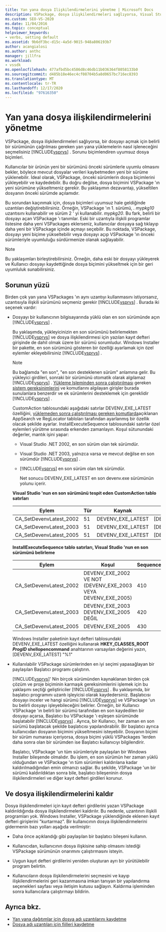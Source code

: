 ```yaml
---
title: Yan yana dosya Ilişkilendirmelerini yönetme | Microsoft Docs
description: VSPackage, dosya ilişkilendirmeleri sağlıyorsa, Visual Studio 'nun belirli bir sürümünün bir dosyayı açtığı yan yana yüklemelerin nasıl işleneceğini belirleyin.
ms.custom: SEO-VS-2020
ms.date: 11/04/2016
ms.topic: conceptual
helpviewer_keywords:
- verbs, setting default
ms.assetid: 9b6df3bc-d15c-4a5d-9015-948a806193b7
author: acangialosi
ms.author: anthc
manager: jillfra
ms.workload:
- vssdk
ms.openlocfilehash: 477afbd5bc4586d8c46db11b036364f8058133b0
ms.sourcegitcommit: d485b18e46ec4cf08704b5a8d0657bc716ec8393
ms.translationtype: MT
ms.contentlocale: tr-TR
ms.lasthandoff: 12/17/2020
ms.locfileid: "97616350"
---
```

# <a name="manage-side-by-side-file-associations"></a>Yan yana dosya ilişkilendirmelerini yönetme

VSPackage, dosya ilişkilendirmeleri sağlıyorsa, bir dosyayı açmak için belirli bir sürümünün çağrılması gereken yan yana yüklemelerin nasıl işleneceğini seçmelisiniz [!INCLUDE[vsprvs](../code-quality/includes/vsprvs_md.md)] . Sorunu biçimlendiren uyumsuz dosya biçimleri.

Kullanıcılar bir ürünün yeni bir sürümünü önceki sürümlerle uyumlu olmasını bekler, böylece mevcut dosyalar verileri kaybetmeden yeni bir sürüme yüklenebilir. İdeal olarak, VSPackage, önceki sürümlerin dosya biçimlerini yükleyebilir ve kaydedebilir. Bu doğru değilse, dosya biçimini VSPackage 'ın yeni sürümüne yükseltmeniz gerekir. Bu yaklaşımın dezavantajı, yükseltilen dosyanın önceki sürümde açılamıdır.

Bu sorundan kaçınmak için, dosya biçimleri uyumsuz hale geldiğinde uzantıları değiştirebilirsiniz. Örneğin, VSPackage 'ın 1. sürümü, *. mypkg10* uzantısını kullanabilir ve sürüm 2 ' yi kullanabilir. *mypkg20*. Bu fark, belirli bir dosyayı açan VSPackage 'ı tanımlar. Eski bir uzantıyla ilişkili programlar listesine daha yeni VSPackages eklerseniz, kullanıcılar dosyaya sağ tıklayıp daha yeni bir VSPackage içinde açmayı seçebilir. Bu noktada, VSPackage, dosyayı yeni biçime yükseltebilir veya dosyayı açıp VSPackage 'ın önceki sürümleriyle uyumluluğu sürdürmenize olanak sağlayabilir.

> [!NOTE]
> Bu yaklaşımları birleştirebilirsiniz. Örneğin, daha eski bir dosyayı yükleyerek ve Kullanıcı dosyayı kaydettiğinde dosya biçimini yükseltmek için bir geri uyumluluk sunabilirsiniz.

## <a name="face-the-problem"></a>Sorunun yüzü

Birden çok yan yana VSPackages 'ın aynı uzantıyı kullanmasını istiyorsanız, uzantısıyla ilişkili sürümünü seçmeniz gerekir [!INCLUDE[vsprvs](../code-quality/includes/vsprvs_md.md)] . Burada iki seçenek vardır:

- Dosyayı bir kullanıcının bilgisayarında yüklü olan en son sürümünde açın [!INCLUDE[vsprvs](../code-quality/includes/vsprvs_md.md)] .

   Bu yaklaşımda, yükleyicinizin en son sürümünü belirlemekten [!INCLUDE[vsprvs](../code-quality/includes/vsprvs_md.md)] ve dosya ilişkilendirmesi için yazılan kayıt defteri girişinde de dahil olmak üzere bir sürümü sorumludur. Windows Installer bir pakette, en son sürümünü gösteren bir özelliği ayarlamak için özel eylemler ekleyebilirsiniz [!INCLUDE[vsprvs](../code-quality/includes/vsprvs_md.md)] .

  > [!NOTE]
  > Bu bağlamda "en son", "en son desteklenen sürüm" anlamına gelir. Bu yükleyici girdileri, sonraki bir sürümünü otomatik olarak algılamaz [!INCLUDE[vsprvs](../code-quality/includes/vsprvs_md.md)] . [Yükleme Işleminden sonra çalıştırılması](../extensibility/internals/commands-that-must-be-run-after-installation.md) gereken [sistem gereksinimlerini](../extensibility/internals/detecting-system-requirements.md) ve komutlarını algılayan girişler burada sunulanlara benzerdir ve ek sürümlerini desteklemek için gereklidir [!INCLUDE[vsprvs](../code-quality/includes/vsprvs_md.md)] .

   CustomAction tablosundaki aşağıdaki satırlar DEVENV_EXE_LATEST özelliğini, [yüklemeden sonra çalıştırılması gereken komutlarda](../extensibility/internals/commands-that-must-be-run-after-installation.md)açıklanan AppSearch ve RegLocator tabloları tarafından ayarlanmış bir özellik olacak şekilde ayarlar. InstallExecuteSequence tablosundaki satırlar özel eylemleri yürütme sırasında erkenden zamanlayın. Koşul sütunundaki değerler, mantık işini yapar:

  - Visual Studio .NET 2002, en son sürüm olan tek sürümdür.

  - Visual Studio .NET 2003, yalnızca varsa ve mevcut değilse en son sürümdür [!INCLUDE[vsprvs](../code-quality/includes/vsprvs_md.md)] .

  - [!INCLUDE[vsprvs](../code-quality/includes/vsprvs_md.md)] en son sürüm olan tek sürümdür.

    Net sonucu DEVENV_EXE_LATEST en son devenv.exe sürümünün yolunu içerir.

  **Visual Studio 'nun en son sürümünü tespit eden CustomAction tablo satırları**

  |Eylem|Tür|Kaynak|Hedef|
  |------------|----------|------------|------------|
  |CA_SetDevenvLatest_2002|51|DEVENV_EXE_LATEST|[DEVENV_EXE_2002]|
  |CA_SetDevenvLatest_2003|51|DEVENV_EXE_LATEST|[DEVENV_EXE_2003]|
  |CA_SetDevenvLatest_2005|51|DEVENV_EXE_LATEST|[DEVENV_EXE_2005]|

  **InstallExecuteSequence tablo satırları, Visual Studio 'nun en son sürümünü belirleme**

  |Eylem|Koşul|Sequence|
  |------------|---------------|--------------|
  |CA_SetDevenvLatest_2002|DEVENV_EXE_2002 VE NOT (DEVENV_EXE_2003 VEYA DEVENV_EXE_2005)|410|
  |CA_SetDevenvLatest_2003|DEVENV_EXE_2003 DEVENV_EXE_2005 DEĞIL|420|
  |CA_SetDevenvLatest_2005|DEVENV_EXE_2005|430|

   Windows Installer paketinin kayıt defteri tablosundaki DEVENV_EXE_LATEST özelliğini kullanarak **HKEY_CLASSES_ROOT *ProgID* shellopencommand** anahtarının varsayılan değerini yazın, [DEVENV_EXE_LATEST] "%1"

- Kullanılabilir VSPackage sürümlerinden en iyi seçimi yapasağlayan bir paylaşılan Başlatıcı programı çalıştırın.

   [!INCLUDE[vsprvs](../code-quality/includes/vsprvs_md.md)]' Nin birçok sürümünden kaynaklanan birden çok çözüm ve proje biçiminin karmaşık gereksinimlerini işlemek için bu yaklaşımı seçtiği geliştiriciler [!INCLUDE[vsprvs](../code-quality/includes/vsprvs_md.md)] . Bu yaklaşımda, bir başlatıcı programını uzantı işleyicisi olarak kaydedersiniz. Başlatıcısı dosyayı inceler ve hangi sürümü [!INCLUDE[vsprvs](../code-quality/includes/vsprvs_md.md)] ve VSPackage 'un bu belirli dosyayı işleyebileceğini belirler. Örneğin, bir Kullanıcı VSPackage 'ın belirli bir sürümü tarafından en son kaydedilen bir dosyayı açarsa, Başlatıcı bu VSPackage 'ı eşleşen sürümünde başlatabilir [!INCLUDE[vsprvs](../code-quality/includes/vsprvs_md.md)] . Ayrıca, bir Kullanıcı, her zaman en son sürümü başlatacak şekilde başlatıcısı yapılandırabilir. Bir başlatıcı ayrıca kullanıcıdan dosyanın biçimini yükseltmesini isteyebilir. Dosyanın biçimi bir sürüm numarası içeriyorsa, dosya biçimi yüklü VSPackages 'lerden daha sonra olan bir sürümden ise Başlatıcı kullanıcıyı bilgilendirir.

   Başlatıcı, VSPackage 'un tüm sürümleriyle paylaşılan bir Windows Installer bileşende olmalıdır. Bu işlem, en son sürümün her zaman yüklü olduğundan ve VSPackage 'ın tüm sürümleri kaldırılana kadar kaldırılmadığından emin olmanızı sağlar. Bu şekilde, VSPackage 'un bir sürümü kaldırıldıktan sonra bile, başlatıcı bileşeninin dosya ilişkilendirmeleri ve diğer kayıt defteri girdileri korunur.

## <a name="uninstall-and-file-associations"></a>Ve dosya ilişkilendirmelerini kaldır

Dosya ilişkilendirmeleri için kayıt defteri girdilerini yazan VSPackage kaldırıldığında dosya ilişkilendirmeleri kaldırılır. Bu nedenle, uzantının ilişkili programları yok. Windows Installer, VSPackage yüklendiğinde eklenen kayıt defteri girişlerini "kurtarmaz". Bir kullanıcının dosya ilişkilendirmelerini gidermenin bazı yolları aşağıda verilmiştir:

- Daha önce açıklandığı gibi paylaşılan bir başlatıcı bileşeni kullanın.

- Kullanıcıdan, kullanıcının dosya ilişkisine sahip olmasını istediği VSPackage sürümünün onarımını çalıştırmasını isteyin.

- Uygun kayıt defteri girdilerini yeniden oluşturan ayrı bir yürütülebilir program belirtin.

- Kullanıcıların dosya ilişkilendirmelerini seçmesini ve kayıp ilişkilendirmelerini geri kazanmasına imkan tanıyan bir yapılandırma seçenekleri sayfası veya iletişim kutusu sağlayın. Kaldırma işleminden sonra kullanıcılara çalıştırmayı bildirin.

## <a name="see-also"></a>Ayrıca bkz.

- [Yan yana dağıtımlar için dosya adı uzantılarını kaydetme](../extensibility/registering-file-name-extensions-for-side-by-side-deployments.md)
- [Dosya adı uzantıları için fiilleri kaydetme](../extensibility/registering-verbs-for-file-name-extensions.md)

